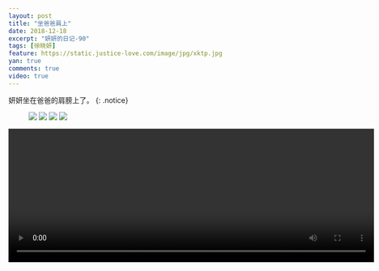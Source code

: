 ```yaml
---
layout: post
title: "坐爸爸肩上"
date: 2018-12-18
excerpt: "妍妍的日记-90"
tags: [徐晓妍]
feature: https://static.justice-love.com/image/jpg/xktp.jpg
yan: true
comments: true
video: true
---
```

妍妍坐在爸爸的肩膀上了。
{: .notice}
<figure>
    <img src="{{ site.staticUrl }}/yanyan/image/jugaogao1.jpg" />
    <img src="{{ site.staticUrl }}/yanyan/image/jugaogao2.jpg" />
    <img src="{{ site.staticUrl }}/yanyan/image/jugaogao3.jpg" />
    <img src="{{ site.staticUrl }}/yanyan/image/jugaogao4.jpg" />
</figure>
<video id="my-video" class="video-js vjs-16-9 clipboard" controls preload="auto" width="722" height="264" data-setup="{}">
    <source src="{{ site.staticUrl }}/yanyan/video/jugaogao.mp4" type='video/mp4'>
    <p class="vjs-no-js">
      To view this video please enable JavaScript, and consider upgrading to a web browser that
      <a href="http://videojs.com/html5-video-support/" target="_blank">supports HTML5 video</a>
    </p>
</video>
